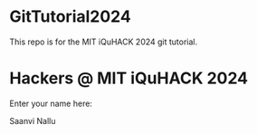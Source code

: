 # GitTutorial2024
This repo is for the MIT iQuHACK 2024 git tutorial. 

# Hackers @ MIT iQuHACK 2024 

Enter your name here:

Saanvi Nallu